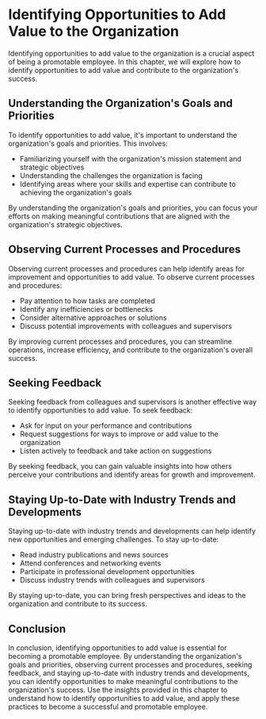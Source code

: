 Identifying Opportunities to Add Value to the Organization
==========================================================================================

Identifying opportunities to add value to the organization is a crucial aspect of being a promotable employee. In this chapter, we will explore how to identify opportunities to add value and contribute to the organization's success.

Understanding the Organization's Goals and Priorities
-----------------------------------------------------

To identify opportunities to add value, it's important to understand the organization's goals and priorities. This involves:

* Familiarizing yourself with the organization's mission statement and strategic objectives
* Understanding the challenges the organization is facing
* Identifying areas where your skills and expertise can contribute to achieving the organization's goals

By understanding the organization's goals and priorities, you can focus your efforts on making meaningful contributions that are aligned with the organization's strategic objectives.

Observing Current Processes and Procedures
------------------------------------------

Observing current processes and procedures can help identify areas for improvement and opportunities to add value. To observe current processes and procedures:

* Pay attention to how tasks are completed
* Identify any inefficiencies or bottlenecks
* Consider alternative approaches or solutions
* Discuss potential improvements with colleagues and supervisors

By improving current processes and procedures, you can streamline operations, increase efficiency, and contribute to the organization's overall success.

Seeking Feedback
----------------

Seeking feedback from colleagues and supervisors is another effective way to identify opportunities to add value. To seek feedback:

* Ask for input on your performance and contributions
* Request suggestions for ways to improve or add value to the organization
* Listen actively to feedback and take action on suggestions

By seeking feedback, you can gain valuable insights into how others perceive your contributions and identify areas for growth and improvement.

Staying Up-to-Date with Industry Trends and Developments
--------------------------------------------------------

Staying up-to-date with industry trends and developments can help identify new opportunities and emerging challenges. To stay up-to-date:

* Read industry publications and news sources
* Attend conferences and networking events
* Participate in professional development opportunities
* Discuss industry trends with colleagues and supervisors

By staying up-to-date, you can bring fresh perspectives and ideas to the organization and contribute to its success.

Conclusion
----------

In conclusion, identifying opportunities to add value is essential for becoming a promotable employee. By understanding the organization's goals and priorities, observing current processes and procedures, seeking feedback, and staying up-to-date with industry trends and developments, you can identify opportunities to make meaningful contributions to the organization's success. Use the insights provided in this chapter to understand how to identify opportunities to add value, and apply these practices to become a successful and promotable employee.
